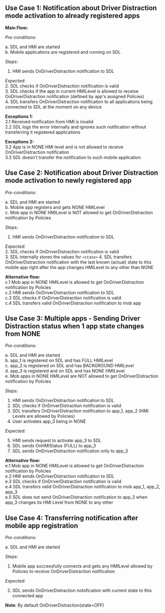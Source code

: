 ## Use Case 1: Notification about Driver Distraction mode activation to already registered apps

**Main Flow:**

_Pre-conditions:_

a.	SDL and HMI are started  
b.	Mobile applications are registered and running on SDL

_Steps:_

1.	HMI sends OnDriverDistraction notification to SDL

_Expected:_  
2.	SDL checks if OnDriverDistraction notification is valid  
3.	SDL checks if the app in current HMILevel is allowed to receive OnDriverDistraction notification (defined by app's assigned Policies)  
4.	SDL transfers OnDriverDistraction notification to all applications being connected to SDL at the moment on any device

**Exceptions 1:**  
2.1 Received notification from HMI is invalid  
2.2 SDL logs the error internally and ignores such notification without transferring it registered applications

**Exceptions 2:**  
3.2 App is in NONE HMI level and is not allowed to receive OnDriverDistraction notification  
3.3 SDL doesn't transfer the notification to such mobile application

## Use Case 2: Notification about Driver Distraction mode activation to newly registered app 

_Pre-conditions:_

a.	SDL and HMI are started  
b.	Mobile app registers and gets NONE HMILevel  
c.  Mob app in NONE HMILevel is NOT allowed to get OnDriverDistraction notification by Policies

_Steps:_
1. HMI sends OnDriverDistraction notification to SDL

_Expected:_  
2.	SDL checks if OnDriverDistraction notification is valid  
3.	SDL internally stores the values for `<state>` 
4.	SDL transfers OnDriverDistraction notification with the last known (actual) state to this mobile app right after the app changes HMILevel to any other than NONE

**Alternative flow:**  
c.1 Mob app in NONE HMILevel is allowed to get OnDriverDistraction notification by Policies  
c.2 HMI sends OnDriverDistraction notification to SDL  
c.3 SDL checks if OnDriverDistraction notification is valid  
c.4 SDL transfers valid OnDriverDistraction notification to mob app


## Use Case 3: Multiple apps - Sending Driver Distraction status when 1 app state changes from NONE

_Pre-conditions:_  

a.	SDL and HMI are started  
b.	app_1 is registered on SDL and has FULL HMILevel  
c.	app_2 is registered on SDL and has BACKGROUND HMILevel  
d.	app_3 is registered and on SDL and has NONE HMILevel  
e.  Mob apps in NONE HMILevel are NOT allowed to get OnDriverDistraction notification by Policies

_Steps:_ 

1. HMI sends OnDriverDistraction notification to SDL
2. SDL checks if OnDriverDistraction notification is valid
3. SDL transfers OnDriverDistraction notification to app_1, app_2 (HMI Levels are allowed by Policies)  
4. User activates app_3 being in NONE 

_Expected:_

5. HMI sends request to activate app_3 to SDL
6. SDL sends OnHMIStatus (FULL) to app_3
7. SDL sends OnDriverDistraction notification only to app_3

**Alternative flow:**  
e.1 Mob app in NONE HMILevel is allowed to get OnDriverDistraction notification by Policies  
e.2 HMI sends OnDriverDistraction notification to SDL  
e.3 SDL checks if OnDriverDistraction notification is valid  
e.4 SDL transfers valid OnDriverDistraction notification to mob app_1, app_2, app_3  
e.5 SDL does not send OnDriverDistraction notification to app_3 when app_3 changes its HMI Level from NONE to any other

## Use Case 4: Transferring notification after mobile app registration

_Pre-conditions:_

a.	SDL and HMI are started

_Steps:_
1. Mobile app successfully connects and gets any HMILevel allowed by Policies to receive OnDriverDistraction notification

_Expected:_ 

2. SDL sends OnDriverDistraction notofication with current state to this connected app

**Note**: By default OnDriverDistraction(state=OFF) 
